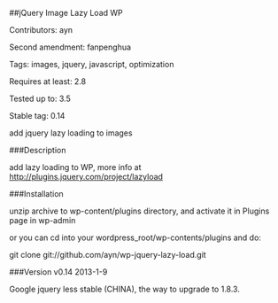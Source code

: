 ##jQuery Image Lazy Load WP

Contributors: ayn

Second amendment: fanpenghua

Tags: images, jquery, javascript, optimization

Requires at least: 2.8

Tested up to: 3.5

Stable tag: 0.14

add jquery lazy loading to images

###Description

add lazy loading to WP, more info at http://plugins.jquery.com/project/lazyload

###Installation

unzip archive to wp-content/plugins directory, and activate it in Plugins page in wp-admin

or you can cd into your wordpress_root/wp-contents/plugins and do:

git clone git://github.com/ayn/wp-jquery-lazy-load.git

###Version v0.14 2013-1-9

Google jquery less stable (CHINA), the way to upgrade to 1.8.3.
